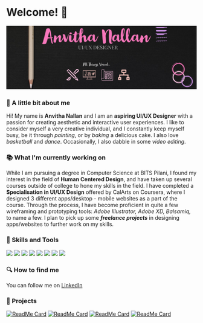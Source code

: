 # Welcome! 👋

<!--
**AnvithaNallan/AnvithaNallan** is a ✨ _special_ ✨ repository because its `README.md` (this file) appears on your GitHub profile.

Here are some ideas to get you started:

- 🔭 I’m currently working on ...
- 🌱 I’m currently learning ...
- 👯 I’m looking to collaborate on ...
- 🤔 I’m looking for help with ...
- 💬 Ask me about ...
- 📫 How to reach me: ...
- 😄 Pronouns: ...
- ⚡ Fun fact: ...
-->
![Header](https://github.com/AnvithaNallan/AnvithaNallan/blob/main/Readme_header.png "Header")

###  :girl: A little bit about me 

Hi! My name is **Anvitha Nallan** and I am an **aspiring UI/UX Designer** with a passion for creating aesthetic and interactive user experiences. I like to consider myself a very creative individual, and I constantly keep myself busy, be it through *painting*, or by *baking* a delicious cake. I also love *basketball* and *dance*. Occasionally, I also dabble in some *video editing*.

### :books: What I'm currently working on 

While I am pursuing a degree in Computer Science at BITS Pilani, I found my interest in the field of **Human Centered Design**, and have taken up several courses outside of college to hone my skills in the field. I have completed a **Specialisation in UI/UX Design** offered by CalArts on Coursera, where I designed 3 different apps/desktop - mobile websites as a part of the course. Through the process, I have become proficient in quite a few wireframing and prototyping tools: *Adobe Illustrator, Adobe XD, Balsamiq,* to name a few. I plan to pick up some ***freelance projects*** in designing apps/websites to further work on my skills. 

### 🔧 Skills and Tools
![](https://img.shields.io/badge/Wireframing-Balsamiq-informational?style=flat&color=pink)
![](https://img.shields.io/badge/Prototyping-AdobeXD-informational?style=flat&color=pink)
![](https://img.shields.io/badge/Illustrations-AdobeIllustrator-informational?style=flat&color=pink)
![](https://img.shields.io/badge/Design-Figma-informational?style=flat&color=pink)
![](https://img.shields.io/badge/IDE-Atom-informational?style=flat&color=pink)
![](https://img.shields.io/badge/Programming-C_C++_JavaScript-informational?style=flat&color=pink)
![](https://img.shields.io/badge/Web_Framework-ReactJS-informational?style=flat&color=pink)
![](https://img.shields.io/badge/Web_Design-HTML_&_CSS-informational?style=flat&color=pink)

### :mag: How to find me
You can follow me on [LinkedIn](https://www.linkedin.com/in/anvitha-nallan-469aa7197/)

### :bookmark: Projects
[![ReadMe Card](https://github-readme-stats.vercel.app/api/pin/?username=AnvithaNallan&repo=FindersKeepers-App-Design&theme=dracula)](https://github.com/AnvithaNallan/FindersKeepers-App-Design)
[![ReadMe Card](https://github-readme-stats.vercel.app/api/pin/?username=AnvithaNallan&repo=Alive-App-Design&theme=dracula)](https://github.com/AnvithaNallan/Alive-App-Design)
[![ReadMe Card](https://github-readme-stats.vercel.app/api/pin/?username=AnvithaNallan&repo=Smart-Garden-Website-Design&theme=dracula)](https://github.com/AnvithaNallan/Smart-Garden-Website-Design)
[![ReadMe Card](https://github-readme-stats.vercel.app/api/pin/?username=AnvithaNallan&repo=Its-A-Wrap-Website-Desktop-and-Mobile-Design&theme=dracula)](https://github.com/AnvithaNallan/It-s-A-Wrap-Website-and-Mobile-Design)
